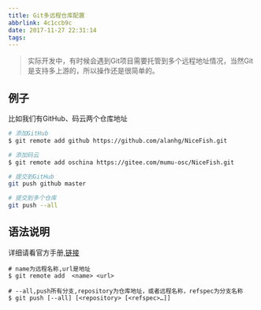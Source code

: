 ```yaml
---
title: Git多远程仓库配置
abbrlink: 4c1ccb9c
date: 2017-11-27 22:31:14
tags:
---
```

> 实际开发中，有时候会遇到Git项目需要托管到多个远程地址情况，当然Git是支持多上游的，所以操作还是很简单的。

## 例子

比如我们有GitHub、码云两个仓库地址
```bash
# 添加GitHub
$ git remote add github https://github.com/alanhg/NiceFish.git

# 添加码云
$ git remote add oschina https://gitee.com/mumu-osc/NiceFish.git

# 提交到GitHub
git push github master

# 提交到多个仓库
git push --all 

```

## 语法说明
详细请看官方手册,[链接](https://git-scm.com/docs/git-push)
```
# name为远程名称,url是地址
$ git remote add  <name> <url>

# --all,push所有分支,repository为仓库地址，或者远程名称，refspec为分支名称
$ git push [--all] [<repository> [<refspec>…​]]
```




